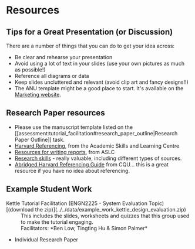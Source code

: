 # Resources <a id="Resources"></a>
## Tips for a Great Presentation (or Discussion) ##
There are a number of things that you can do to get your idea across:

  * Be clear and rehearse your presentation
  * Avoid using a lot of text in your slides (use your own pictures as much as possible!)
  * Reference all diagrams or data
  * Keep slides uncluttered and relevant (avoid clip art and fancy designs!!)
  * The ANU template might be a good place to start. It's available on the [Marketing website](http://www.anu.edu.au/mo/content/site2/powerpoint).
  
## Research Paper resources

*  Please use the manuscript template listed on the [[assessment:tutorial_facilitation#research_paper_outline|Research Paper Outline]] task.
*  [Harvard Referencing](https://academicskills.anu.edu.au/resources/handouts/footnotes-endnotes-and-harvard-citations), from the Academic Skills and Learning Centre
*  [Resources for writing reports](https://academicskills.anu.edu.au/oweek), from ASLC
*  [Research skills](https://academicskills.anu.edu.au/resources/listing/95) - really valuable, including different types of sources.
*  [Abridged Harvard Referencing Guide](http://www.cqu.edu.au/__data/assets/pdf_file/0010/14032/Abridged-Harvard-Referencing-guide-2013.pdf) from CQU... this is a great resource if you have no idea about referencing.

## Example Student Work

<dl>
<dt>Kettle Tutorial Facilitation (ENGN2225 - System Evaluation Topic) [(download the zip)](../../data/example_work_kettle_design_evaluation.zip)</dt>
<dd>This includes the slides, worksheets and quizzes that this group used to make the tutorial engaging.</dd>
<dd>Facilitators: *Ben Low, Tingting Hu & Simon Palmer*</dd>
</dl>

*  Individual Research Paper

